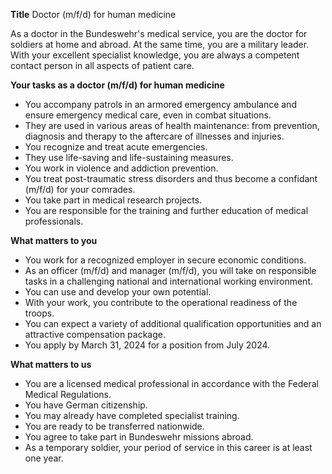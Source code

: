**Title**
Doctor (m/f/d) for human medicine

As a doctor in the Bundeswehr's medical service, you are the doctor for soldiers at home and abroad. At the same time, you are a military leader. With your excellent specialist knowledge, you are always a competent contact person in all aspects of patient care.

**Your tasks as a doctor (m/f/d) for human medicine**

-	You accompany patrols in an armored emergency ambulance and ensure emergency medical care, even in combat situations.
-	They are used in various areas of health maintenance: from prevention, diagnosis and therapy to the aftercare of illnesses and injuries.
-	You recognize and treat acute emergencies.
-	They use life-saving and life-sustaining measures.
-	You work in violence and addiction prevention.
-	You treat post-traumatic stress disorders and thus become a confidant (m/f/d) for your comrades.
-	You take part in medical research projects.
-	You are responsible for the training and further education of medical professionals.

**What matters to you**

-	You work for a recognized employer in secure economic conditions.
-	As an officer (m/f/d) and manager (m/f/d), you will take on responsible tasks in a challenging national and international working environment.
-	You can use and develop your own potential.
-	With your work, you contribute to the operational readiness of the troops.
-	You can expect a variety of additional qualification opportunities and an attractive compensation package.
-	You apply by March 31, 2024 for a position from July 2024.

**What matters to us**

-	You are a licensed medical professional in accordance with the Federal Medical Regulations.
-	You have German citizenship.
-	You may already have completed specialist training.
-	You are ready to be transferred nationwide.
-	You agree to take part in Bundeswehr missions abroad.
-	As a temporary soldier, your period of service in this career is at least one year.
